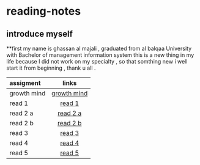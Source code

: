 # reading-notes
## introduce myself ##

**first my name is ghassan al majali , graduated from al balqaa University with Bachelor of management information system
this is a new thing in my life because  I did not work on my specialty , so that somthing new i well start it from beginning , thank u all .

|        assigment        |            links                                                              |
| :-------------------    | :-----------:                                                                 |
| growth mind             | [growth mind](https://ghassan-majali.github.io/reading-notes/growth-mind)     |
| read  1                 | [read 1](read1.md)                                                            |
| read 2 a                | [read 2 a](read02a.md)                                                        |
| read 2 b                | [read 2 b](read02b.md)                                                        |
| read 3                  | [read 3](read03.md)                                                           |
|read 4                   | [read 4](read04.md)                                                           |
|read 5                   | [read 5](raed05.md)                                                           |
